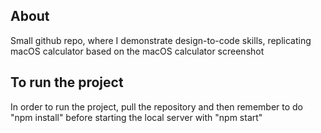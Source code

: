 ## About

Small github repo, where I demonstrate design-to-code skills, replicating macOS calculator based on the macOS calculator screenshot


## To run the project

In order to run the project, pull the repository and then remember to do "npm install" before starting the local server with "npm start"
